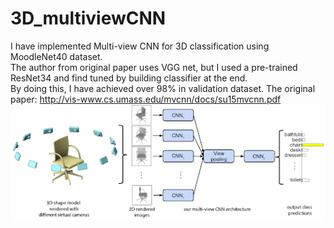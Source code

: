 # 3D_multiviewCNN
I have implemented Multi-view CNN for 3D classification using MoodleNet40 dataset.<br/>
The author from original paper uses VGG net, but I used a pre-trained ResNet34 and find tuned by building classifier at the end.<br/>
By doing this, I have achieved over 98% in validation dataset.
The original paper: http://vis-www.cs.umass.edu/mvcnn/docs/su15mvcnn.pdf
![MVCNN arcitecture](mvcnn.png)
